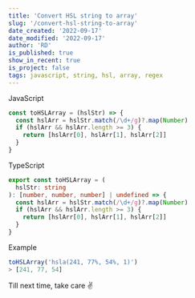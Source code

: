 ```yaml
---
title: 'Convert HSL string to array'
slug: '/convert-hsl-string-to-array'
date_created: '2022-09-17'
date_modified: '2022-09-17'
author: 'RD'
is_published: true
show_in_recent: true
is_project: false
tags: javascript, string, hsl, array, regex
---
```


JavaScript
```js
const toHSLArray = (hslStr) => {
  const hslArr = hslStr.match(/\d+/g)?.map(Number)
  if (hslArr && hslArr.length >= 3) {
    return [hslArr[0], hslArr[1], hslArr[2]]
  }
}
```

TypeScript
```ts
export const toHSLArray = (
  hslStr: string
): [number, number, number] | undefined => {
  const hslArr = hslStr.match(/\d+/g)?.map(Number)
  if (hslArr && hslArr.length >= 3) {
    return [hslArr[0], hslArr[1], hslArr[2]]
  }
}
```

Example
```js
toHSLArray('hsla(241, 77%, 54%, 1)')
> [241, 77, 54]
```

Till next time, take care ✌